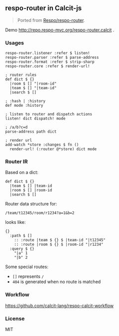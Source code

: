 
respo-router in Calcit-js
----

> Ported from [Respo/respo-router](https://github.com/Respo/respo).

Demo http://repo.respo-mvc.org/respo-router.calcit .

### Usages

```cirru
respo-router.listener :refer $ listen!
respo-router.parser :refer $ parse-address
respo-router.format :refer $ strip-sharp
respo-router.core :refer $ render-url!
```

```cirru
; router rules
def dict $ {}
  |room $ [] "|room-id"
  |team $ [] "|team-id"
  |search $ []

; :hash | :history
def mode :history

; listen to router and dispatch actions
listen! dict dispatch! mode

; /a/b?c=d
parse-address path dict

; render url
add-watch *store :changes $ fn ()
  render-url! (:router @*store) dict mode
```

### Router IR

Based on a dict:

```cirru
def dict $ {}
  |team $ [] |team-id
  |room $ [] |room-id
  |search $ []
```

Router data structure for:

```url
/team/t12345/room/r1234?a=1&b=2
```

looks like:

```cirru
{}
  :path $ []
    :: :route |team $ {} $ |team-id "|t12345"
    :: :route |room $ {} $ |room-id "|r1234"
  :query $ {}
    "|a" 1
    "|b" 2
```

Some special routes:

* `[]` represents `/`
* `404` is generated when no route is matched

### Workflow

https://github.com/calcit-lang/respo-calcit-workflow

### License

MIT
